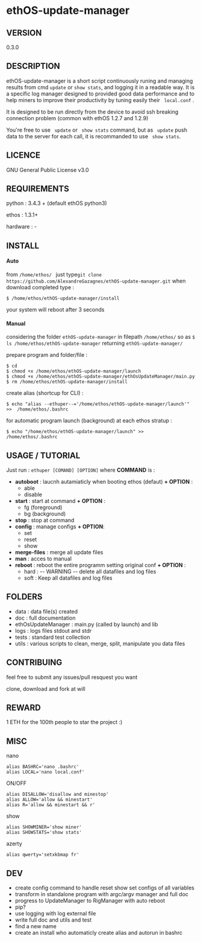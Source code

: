 # ethOS-update-manager
<p>
  
## VERSION
0.3.0
<p><p>

##  DESCRIPTION

ethOS-update-manager is a short script continuously runing and managing results from cmd ``` update ``` or ``` show stats ```, and logging it in a readable way. It is a specific log manager designed to provided good data performance and to help miners to improve their productivity by tuning easily their ``` local.conf``` .

It is designed to be run directly from the device to avoid ssh breaking connection problem (common with ethOS 1.2.7 and 1.2.9)

You're free to use ``` update```  or ``` show stats```  command, but as ``` update```  push data to the server for each call, it is recommanded to use ``` show stats```.

<p><p>

##  LICENCE

GNU General Public License v3.0
<p><p>

##  REQUIREMENTS

python :   3.4.3 + (default ethOS python3)<p>
ethos :    1.3.1+ <p>
hardware : -
<p><p>

##  INSTALL

#### Auto
from ```/home/ethos/ ``` just type```git clone https://github.com/AlexandreGazagnes/ethOS-update-manager.git```
when download completed type : 
```
$ /home/ethos/ethOS-update-manager/install
```
your system will reboot after 3 seconds

<p><p>

#### Manual

considering the folder ``` ethOS-update-manager ``` in filepath ``` /home/ethos/ ```
so as ``` $ ls /home/ethos/ethOS-update-manager ``` returning ``` ethOS-update-manager/ ``` 

prepare program and folder/file : 
```
$ cd
$ chmod +x /home/ethos/ethOS-update-manager/launch
$ chmod +x /home/ethos/ethOS-update-manager/ethOsUpdateManager/main.py
$ rm /home/ethos/ethOS-update-manager/install
```

create alias (shortcup for CLI) : 
```
$ echo "alias --ethuper--='/home/ethos/ethOS-update-manager/launch'" >>  /home/ethos/.bashrc
```

for automatic program launch (background) at each ethos stratup : 
```
$ echo "/home/ethos/ethOS-update-manager/launch" >> /home/ethos/.bashrc
```

##  USAGE / TUTORIAL


Just run : ```ethuper [COMAND] [OPTION]``` where **COMMAND** is : 
* **autoboot** : laucnh autamiaticly when booting ethos (defaut) **+ OPTION** : 
  * able  
  * disable
* **start** : start at command **+ OPTION** : 
  * fg (foreground)
  * bg (background)
* **stop** : stop at command
* **config** : manage configs **+ OPTION**:  
  * set
  * reset 
  * show 
* **merge-files** : merge all update files 
* **man** : acces to manual
* **reboot** : reboot the entire programm setting original conf **+ OPTION** : 
  * hard : -- WARNING -- delete all datafiles and log files
  * soft : Keep all datafiles and log files 


<p><p>

##  FOLDERS
* data :                data file(s) created
* doc :                 full documentation 
* ethOsUpdateManager :  main.py (called by launch) and lib
* logs :                logs files stdout and stdr
* tests :               standard test collection
* utils :               various scripts to clean, merge, split, manipulate you data files

##  CONTRIBUING
feel free to submit any issues/pull resquest you want <p>
clone, download and fork at will 
<p><p>
  
##  REWARD

1 ETH for the 100th people to star the project :) 
<p><p>
  
##  MISC

nano
```
alias BASHRC='nano .bashrc'
alias LOCAL='nano local.conf'
```

ON/OFF
```
alias DISALLOW='disallow and minestop'
alias ALLOW='allow && minestart'
alias R='allow && minestart && r'
```

show
```
alias SHOWMINER='show miner'
alias SHOWSTATS='show stats'
```

azerty
```
alias qwerty='setxkbmap fr'
```

## DEV
* create config command to handle reset show set configs of all variables
* transform in standalone program with argc/argv manager and full doc
* progress to UpdateManager to RigManager with auto reboot 
* pip?
* use logging with log external file
* write full doc and utils and test
* find a new name 
* create an install who automaticly create alias and autorun in bashrc
